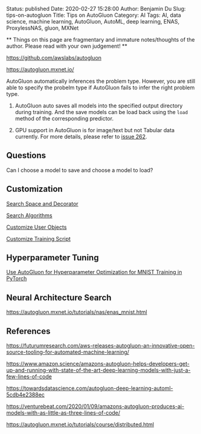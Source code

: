 Status: published
Date: 2020-02-27 15:28:00
Author: Benjamin Du
Slug: tips-on-autogluon
Title: Tips on AutoGluon
Category: AI
Tags: AI, data science, machine learning, AutoGluon, AutoML, deep learning, ENAS, ProxylessNAS, gluon, MXNet

**
Things on this page are fragmentary and immature notes/thoughts of the author.
Please read with your own judgement!
**

https://github.com/awslabs/autogluon

https://autogluon.mxnet.io/

AutoGluon automatically inferences the problem type. 
However, 
you are still able to specify the probelm type 
if AutoGluon fails to infer the right problem type.


1. AutoGluon auto saves all models into the specified output directory during training.
    And the save models can be load back using the `load` method of the corresponding predictor.


2. GPU support in AutoGluon is for image/text but not Tabular data currently.
    For more details,
    please refer to
    [issue 262](https://github.com/awslabs/autogluon/issues/262).

## Questions

Can I choose a model to save and choose a model to load?

## Customization

[Search Space and Decorator](https://autogluon.mxnet.io/tutorials/course/core.html)

[Search Algorithms](https://autogluon.mxnet.io/tutorials/course/algorithm.html)

[Customize User Objects](https://autogluon.mxnet.io/tutorials/course/object.html)

[Customize Training Script](https://autogluon.mxnet.io/tutorials/course/script.html)

## Hyperparameter Tuning

[Use AutoGluon for Hyperparameter Optimization for MNIST Training in PyTorch](https://autogluon.mxnet.io/tutorials/torch/hpo.html)

## Neural Architecture Search

https://autogluon.mxnet.io/tutorials/nas/enas_mnist.html

## References

https://futurumresearch.com/aws-releases-autogluon-an-innovative-open-source-tooling-for-automated-machine-learning/

https://www.amazon.science/amazons-autogluon-helps-developers-get-up-and-running-with-state-of-the-art-deep-learning-models-with-just-a-few-lines-of-code

https://towardsdatascience.com/autogluon-deep-learning-automl-5cdb4e2388ec

https://venturebeat.com/2020/01/09/amazons-autogluon-produces-ai-models-with-as-little-as-three-lines-of-code/

https://autogluon.mxnet.io/tutorials/course/distributed.html
